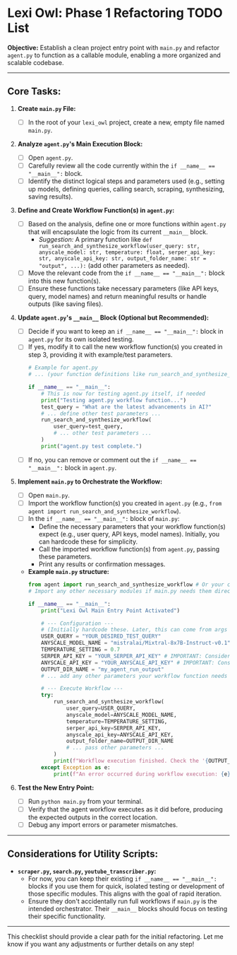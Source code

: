 # Lexi Owl: Phase 1 Refactoring TODO List

**Objective:** Establish a clean project entry point with `main.py` and refactor `agent.py` to function as a callable module, enabling a more organized and scalable codebase.

---

## Core Tasks:

1.  **Create `main.py` File:**
    *   [ ] In the root of your `lexi_owl` project, create a new, empty file named `main.py`.

2.  **Analyze `agent.py`'s Main Execution Block:**
    *   [ ] Open `agent.py`.
    *   [ ] Carefully review all the code currently within the `if __name__ == "__main__":` block.
    *   [ ] Identify the distinct logical steps and parameters used (e.g., setting up models, defining queries, calling search, scraping, synthesizing, saving results).

3.  **Define and Create Workflow Function(s) in `agent.py`:**
    *   [ ] Based on the analysis, define one or more functions within `agent.py` that will encapsulate the logic from its current `__main__` block.
        *   *Suggestion:* A primary function like `def run_search_and_synthesize_workflow(user_query: str, anyscale_model: str, temperature: float, serper_api_key: str, anyscale_api_key: str, output_folder_name: str = "output", ...):` (add other parameters as needed).
    *   [ ] Move the relevant code from the `if __name__ == "__main__":` block into this new function(s).
    *   [ ] Ensure these functions take necessary parameters (like API keys, query, model names) and return meaningful results or handle outputs (like saving files).

4.  **Update `agent.py`'s `__main__` Block (Optional but Recommended):**
    *   [ ] Decide if you want to keep an `if __name__ == "__main__":` block in `agent.py` for its own isolated testing.
    *   [ ] If yes, modify it to call the new workflow function(s) you created in step 3, providing it with example/test parameters.
        ```python
        # Example for agent.py
        # ... (your function definitions like run_search_and_synthesize_workflow)

        if __name__ == "__main__":
            # This is now for testing agent.py itself, if needed
            print("Testing agent.py workflow function...")
            test_query = "What are the latest advancements in AI?"
            # ... define other test parameters ...
            run_search_and_synthesize_workflow(
                user_query=test_query,
                # ... other test parameters ...
            )
            print("agent.py test complete.")
        ```
    *   [ ] If no, you can remove or comment out the `if __name__ == "__main__":` block in `agent.py`.

5.  **Implement `main.py` to Orchestrate the Workflow:**
    *   [ ] Open `main.py`.
    *   [ ] Import the workflow function(s) you created in `agent.py` (e.g., `from agent import run_search_and_synthesize_workflow`).
    *   [ ] In the `if __name__ == "__main__":` block of `main.py`:
        *   Define the necessary parameters that your workflow function(s) expect (e.g., user query, API keys, model names). Initially, you can hardcode these for simplicity.
        *   Call the imported workflow function(s) from `agent.py`, passing these parameters.
        *   Print any results or confirmation messages.
    *   **Example `main.py` structure:**
        ```python
        from agent import run_search_and_synthesize_workflow # Or your chosen function name
        # Import any other necessary modules if main.py needs them directly

        if __name__ == "__main__":
            print("Lexi Owl Main Entry Point Activated")

            # --- Configuration ---
            # (Initially hardcode these. Later, this can come from args or config files)
            USER_QUERY = "YOUR_DESIRED_TEST_QUERY"
            ANYSCALE_MODEL_NAME = "mistralai/Mixtral-8x7B-Instruct-v0.1"
            TEMPERATURE_SETTING = 0.7
            SERPER_API_KEY = "YOUR_SERPER_API_KEY" # IMPORTANT: Consider how to handle secrets
            ANYSCALE_API_KEY = "YOUR_ANYSCALE_API_KEY" # IMPORTANT: Consider how to handle secrets
            OUTPUT_DIR_NAME = "my_agent_run_output"
            # ... add any other parameters your workflow function needs ...

            # --- Execute Workflow ---
            try:
                run_search_and_synthesize_workflow(
                    user_query=USER_QUERY,
                    anyscale_model=ANYSCALE_MODEL_NAME,
                    temperature=TEMPERATURE_SETTING,
                    serper_api_key=SERPER_API_KEY,
                    anyscale_api_key=ANYSCALE_API_KEY,
                    output_folder_name=OUTPUT_DIR_NAME
                    # ... pass other parameters ...
                )
                print(f"Workflow execution finished. Check the '{OUTPUT_DIR_NAME}' folder.")
            except Exception as e:
                print(f"An error occurred during workflow execution: {e}")

        ```

6.  **Test the New Entry Point:**
    *   [ ] Run `python main.py` from your terminal.
    *   [ ] Verify that the agent workflow executes as it did before, producing the expected outputs in the correct location.
    *   [ ] Debug any import errors or parameter mismatches.

---

## Considerations for Utility Scripts:

*   **`scraper.py`, `search.py`, `youtube_transcriber.py`:**
    *   For now, you can keep their existing `if __name__ == "__main__":` blocks if you use them for quick, isolated testing or development of those specific modules. This aligns with the goal of rapid iteration.
    *   Ensure they don't accidentally run full workflows if `main.py` is the intended orchestrator. Their `__main__` blocks should focus on testing their specific functionality.

---

This checklist should provide a clear path for the initial refactoring. Let me know if you want any adjustments or further details on any step! 
